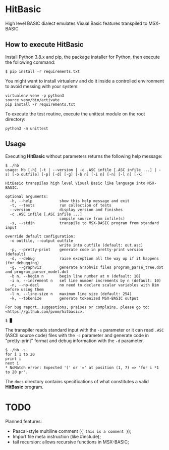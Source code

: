 # HitBasic
High level BASIC dialect emulates Visual Basic features transpiled to MSX-BASIC

How to execute HitBasic
-----------------------

Install Python 3.8.x and pip, the package installer for Python, then execute the following command:

```
$ pip install -r requirements.txt
```

You might want to install virtualenv and do it inside a controlled environment to avoid messing with your system:
```
virtualenv venv -p python3
source venv/bin/activate
pip install -r requirements.txt
```

To execute the test routine, execute the unittest module on the root directory:
```
python3 -m unittest
```

Usage
-----

Executing **HitBasic** without parameters returns the following help message:

```
$ ./hb
usage: hb [-h] (-t | --version | -c .ASC infile [.ASC infile ...] | -s) [-o outfile] [-p] [-d] [-g] [-b n] [-i n] [-n] [-l n] [-k]

HitBasic transpiles high level Visual Basic like language into MSX-BASIC.

optional arguments:
  -h, --help            show this help message and exit
  -t, --tests           run collection of tests
  --version             display version and finishes
  -c .ASC infile [.ASC infile ...]
                        compile source from infile(s)
  -s, --stdin           transpile to MSX-BASIC program from standard input

override default configuration:
  -o outfile, --output outfile
                        write into outfile (default: out.asc)
  -p, --pretty-print    generate code in pretty-print version (default)
  -d, --debug           raise exception all the way up if it happens (for debugging)
  -g, --graphviz        generate Graphviz files program_parse_tree.dot and program_parser_model.dot
  -b n, --begin n       begin line number at n (default: 10)
  -i n, --increment n   set line number increments by n (default: 10)
  -n, --no-decl         no need to declare scalar variables with Dim before using them
  -l n, --line-size n   maximum line size (default: 254)
  -k, --tokenize        generate tokenized MSX-BASIC output

For bug report, suggestions, praises or complains, please go to: <https://github.com/pvmm/hitbasic>.

$ █ 
```

The transpiler reads standard input with the `-s` parameter or it can read `.ASC` (ASCII source code) files with the `-c` parameter and generate code in "pretty-print" format and debug information with the `-d` parameter.


```
$ ./hb -s
for i 1 to 20
print i
next i
* NoMatch error: Expected '(' or '=' at position (1, 7) => 'for i *1 to 20 pr'.
```

The `docs` directory contains specifications of what constitutes a valid **HitBasic** program.


TODO
====

Planned features:
* Pascal-style multiline comment (`{ this is a comment }`);
* Import file meta instruction (like #include);
* tail recursion: allows recursive functions in MSX-BASIC;
